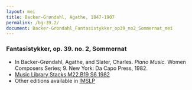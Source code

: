 ```yaml
---
layout: mei
title: Backer-Grøndahl, Agathe, 1847-1907
permalink: /bg-39.2/
document: Backer-Grondahl_Fantasistykker_op39_no2_Sommernat_mei
---
```


### Fantasistykker, op. 39. no. 2, Sommernat
- In Backer-Grøndahl, Agathe, and Slater, Charles. *Piano Music.* Women Composers Series; 9. New York: Da Capo Press, 1982.
- <a href="https://tufts-primo.hosted.exlibrisgroup.com/permalink/f/14dinuo/01TUN_ALMA2185674780003851" target="_blank">Music Library Stacks M22.B19 S6 1982</a>
- Other editions available in <a href="https://imslp.org/wiki/10_Fantasistykker%2C_Op.39_(Backer-Gr%C3%B8ndahl%2C_Agathe)" target="_blank">IMSLP</a>
